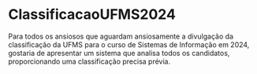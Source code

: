 # ClassificacaoUFMS2024
Para todos os ansiosos que aguardam ansiosamente a divulgação da classificação da UFMS para o curso de Sistemas de Informação em 2024, gostaria de apresentar um sistema que analisa todos os candidatos, proporcionando uma classificação precisa prévia.
